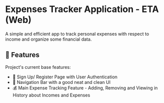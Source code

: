 <h1 id="title">Expenses Tracker Application - ETA (Web)</h1>

<p id="description">A simple and efficient app to track personal expenses with respect to income and organize some financial data.</p>

  
  
<h2>🧐 Features</h2>

Project's current base features:

*   🔐 Sign Up/ Register Page with User Authentication
*   🧭 Navigation Bar with a good neat and clean UI
*   💰 Main Expense Tracking Feature - Adding, Removing and Viewing in History about Incomes and Expenses



